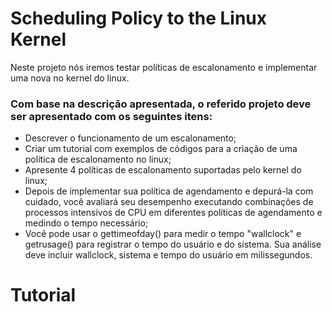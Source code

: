 # Scheduling Policy to the Linux Kernel
Neste projeto nós iremos testar políticas de escalonamento e implementar uma nova no kernel do linux. 
### Com base na descrição apresentada, o referido projeto deve ser apresentado com os seguintes itens:
- Descrever o funcionamento de um escalonamento;
- Criar um tutorial com exemplos de códigos para a criação de uma política de escalonamento
no linux;
- Apresente 4 políticas de escalonamento suportadas pelo kernel do linux;
- Depois de implementar sua política de agendamento e depurá-la com cuidado, você avaliará
seu desempenho executando combinações de processos intensivos de CPU em diferentes
políticas de agendamento e medindo o tempo necessário;
- Você pode usar o gettimeofday() para medir o tempo "wallclock" e getrusage()
para registrar o tempo do usuário e do sistema. Sua análise deve incluir wallclock,
sistema e tempo do usuário em milissegundos.

# Tutorial
